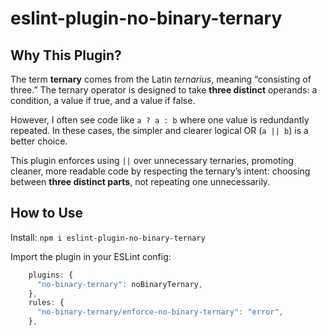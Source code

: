 # eslint-plugin-no-binary-ternary

## Why This Plugin?

The term **ternary** comes from the Latin _ternarius_, meaning “consisting of three.” The ternary operator is designed to take **three distinct** operands: a condition, a value if true, and a value if false.

However, I often see code like `a ? a : b` where one value is redundantly repeated. In these cases, the simpler and clearer logical OR (`a || b`) is a better choice.

This plugin enforces using `||` over unnecessary ternaries, promoting cleaner, more readable code by respecting the ternary’s intent: choosing between **three distinct parts**, not repeating one unnecessarily.

## How to Use

Install:
`npm i eslint-plugin-no-binary-ternary`

Import the plugin in your ESLint config:

```js
    plugins: {
      "no-binary-ternary": noBinaryTernary,
    },
    rules: {
      "no-binary-ternary/enforce-no-binary-ternary": "error",
    },
```
